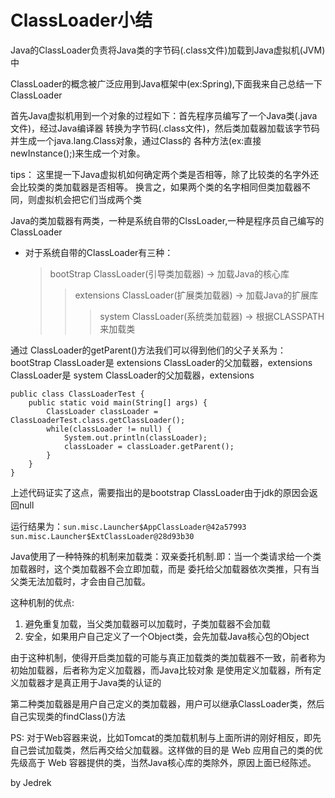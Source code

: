 # ClassLoader小结
Java的ClassLoader负责将Java类的字节码(.class文件)加载到Java虚拟机(JVM)中
>
ClassLoader的概念被广泛应用到Java框架中(ex:Spring),下面我来自己总结一下ClassLoader
>
首先Java虚拟机用到一个对象的过程如下：首先程序员编写了一个Java类(.java文件)，经过Java编译器
转换为字节码(.class文件)，然后类加载器加载该字节码并生成一个java.lang.Class对象，通过Class的
各种方法(ex:直接newInstance();)来生成一个对象。
>
tips：
这里提一下Java虚拟机如何确定两个类是否相等，除了比较类的名字外还会比较类的类加载器是否相等。
换言之，如果两个类的名字相同但类加载器不同，则虚拟机会把它们当成两个类
>
Java的类加载器有两类，一种是系统自带的ClssLoader,一种是程序员自己编写的ClassLoader
>
* 对于系统自带的ClassLoader有三种：
    > bootStrap ClassLoader(引导类加载器) -> 加载Java的核心库
    >> extensions ClassLoader(扩展类加载器) -> 加载Java的扩展库
    >>>system ClassLoader(系统类加载器)   -> 根据CLASSPATH来加载类
>
通过 ClassLoader的getParent()方法我们可以得到他们的父子关系为：bootStrap ClassLoader是
extensions ClassLoader的父加载器，extensions ClassLoader是 system ClassLoader的父加载器，extensions
`````
public class ClassLoaderTest {
    public static void main(String[] args) {
        ClassLoader classLoader = ClassLoaderTest.class.getClassLoader();
        while(classLoader != null) {
            System.out.println(classLoader);
            classLoader = classLoader.getParent();
        }
    }
}
`````
上述代码证实了这点，需要指出的是bootstrap ClassLoader由于jdk的原因会返回null
>
运行结果为：```sun.misc.Launcher$AppClassLoader@42a57993
sun.misc.Launcher$ExtClassLoader@28d93b30```
>
Java使用了一种特殊的机制来加载类：双亲委托机制.即：当一个类请求给一个类加载器时，这个类加载器不会立即加载，而是
委托给父加载器依次类推，只有当父类无法加载时，才会由自己加载。
>
这种机制的优点:
1. 避免重复加载，当父类加载器可以加载时，子类加载器不会加载
2. 安全，如果用户自己定义了一个Object类，会先加载Java核心包的Object
>
由于这种机制，使得开启类加载的可能与真正加载类的类加载器不一致，前者称为初始加载器，后者称为定义加载器，而Java比较对象
是使用定义加载器，所有定义加载器才是真正用于Java类的认证的
>
第二种类加载器是用户自己定义的类加载器，用户可以继承ClassLoader类，然后自己实现类的findClass()方法
>
PS: 对于Web容器来说，比如Tomcat的类加载机制与上面所讲的刚好相反，即先自己尝试加载类，然后再交给父加载器。这样做的目的是
Web 应用自己的类的优先级高于 Web 容器提供的类，当然Java核心库的类除外，原因上面已经陈述。

by Jedrek
